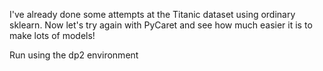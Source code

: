 I've already done some attempts at
the Titanic dataset using ordinary
sklearn. Now let's try again with
PyCaret and see how much easier it is
to make lots of models!

Run using the dp2 environment